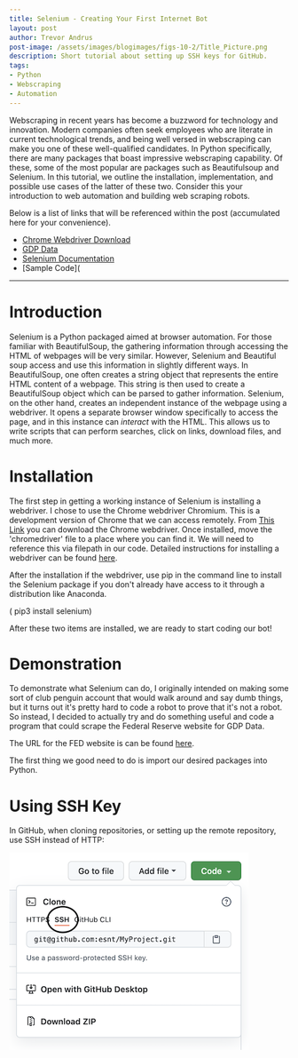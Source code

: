 ```yaml
---
title: Selenium - Creating Your First Internet Bot
layout: post
author: Trevor Andrus
post-image: /assets/images/blogimages/figs-10-2/Title_Picture.png
description: Short tutorial about setting up SSH keys for GitHub.
tags:
- Python
- Webscraping
- Automation
---
```


Webscraping in recent years has become a buzzword for technology and innovation. Modern companies often seek employees who are literate in current technological trends, and being well versed in webscraping can make you one of these well-qualified candidates. In Python specifically, there are many packages that  boast impressive webscraping capability. Of these, some of the most popular are packages such as Beautifulsoup and Selenium. In this tutorial, we outline the installation, implementation, and possible use cases of the latter of these two. Consider this your introduction to web automation and building web scraping robots. 

Below is a list of links that will be referenced within the post (accumulated here for your convenience). 


* [Chrome Webdriver Download](https://sites.google.com/chromium.org/driver/downloads?authuser=0)
* [GDP Data](https://fred.stlouisfed.org/series/GDP)
* [Selenium Documentation](https://www.selenium.dev/documentation/)
* [Sample Code](

---

# Introduction

Selenium is a Python packaged aimed at browser automation. For those familiar with BeautifulSoup, the gathering information through accessing the HTML of webpages will be very similar. However, Selenium and Beautiful soup access and use this information in slightly different ways. In BeautifulSoup, one often creates a string object that represents the entire HTML content of a webpage. This string is then used to create a BeautifulSoup object which can be parsed to gather information. Selenium, on the other hand, creates an independent instance of the webpage using a webdriver. It opens a separate browser window specifically to access the page, and in this instance can *interact* with the HTML. This allows us to write scripts that can perform searches, click on links, download files, and much more. 

# Installation

The first step in getting a working instance of Selenium is installing a webdriver. I chose to use the Chrome webdriver Chromium. This is a development version of Chrome that we can access remotely. From [This Link](https://sites.google.com/chromium.org/driver/downloads?authuser=0) you can download the Chrome webdriver. Once installed, move the 'chromedriver' file to a place where you can find it. We will need to reference this via filepath in our code. 
Detailed instructions for installing a webdriver can be found [here](https://blog.testproject.io/2019/07/16/installing-selenium-webdriver-using-python-chrome/).

After the installation if the webdriver, use pip in the command line to install the Selenium package if you don't already have access to it through a distribution like Anaconda. 

( pip3 install selenium)

After these two items are installed, we are ready to start coding our bot!

# Demonstration

To demonstrate what Selenium can do, I originally intended on making some sort of club penguin account that would walk around and say dumb things, but it turns out it's pretty hard to code a robot to prove that it's not a robot. So instead, I decided to actually try and do something useful and code a program that could scrape the Federal Reserve website for GDP Data. 

The URL for the FED website is can be found [here](https://fred.stlouisfed.org/series/GDP). 

The first thing we good need to do is import our desired packages into Python. 















# Using SSH Key
In GitHub, when cloning repositories, or setting up the remote repository, use SSH instead of HTTP:

![screenshot](/assets/images/blogimages/figs-09-13/github-ssh.png)
